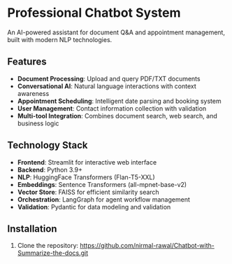 # Professional Chatbot System

An AI-powered assistant for document Q&A and appointment management, built with modern NLP technologies.

## Features

- **Document Processing**: Upload and query PDF/TXT documents
- **Conversational AI**: Natural language interactions with context awareness
- **Appointment Scheduling**: Intelligent date parsing and booking system
- **User Management**: Contact information collection with validation
- **Multi-tool Integration**: Combines document search, web search, and business logic

## Technology Stack

- **Frontend**: Streamlit for interactive web interface
- **Backend**: Python 3.9+
- **NLP**: HuggingFace Transformers (Flan-T5-XXL)
- **Embeddings**: Sentence Transformers (all-mpnet-base-v2)
- **Vector Store**: FAISS for efficient similarity search
- **Orchestration**: LangGraph for agent workflow management
- **Validation**: Pydantic for data modeling and validation

## Installation

1. Clone the repository:
https://github.com/nirmal-rawal/Chatbot-with-Summarize-the-docs.git
